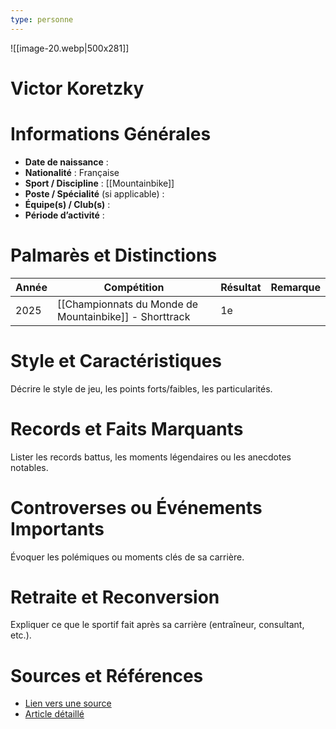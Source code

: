 ```yaml
---
type: personne
---
```

![[image-20.webp|500x281]]
# Victor Koretzky

# Informations Générales
- **Date de naissance** :  
- **Nationalité** :  Française
- **Sport / Discipline** :  [[Mountainbike]]
- **Poste / Spécialité** (si applicable) :  
- **Équipe(s) / Club(s)** :  
- **Période d’activité** :  

# Palmarès et Distinctions
| Année | Compétition                                            | Résultat | Remarque |
| ----- | ------------------------------------------------------ | -------- | -------- |
| 2025  | [[Championnats du Monde de Mountainbike]] - Shorttrack | 1e       |          |

# Style et Caractéristiques
Décrire le style de jeu, les points forts/faibles, les particularités.

# Records et Faits Marquants
Lister les records battus, les moments légendaires ou les anecdotes notables.

# Controverses ou Événements Importants
Évoquer les polémiques ou moments clés de sa carrière.

# Retraite et Reconversion
Expliquer ce que le sportif fait après sa carrière (entraîneur, consultant, etc.).

# Sources et Références
- [Lien vers une source](#)
- [Article détaillé](#)
